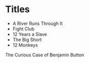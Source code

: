 # Titles

* A River Runs Through It
* Fight Club
* 12 Years a Slave
* The Big Short
* 12 Monkeys

The Curious Case of Benjamin Button